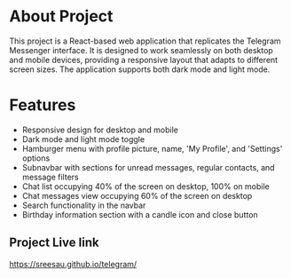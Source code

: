 # About Project
This project is a React-based web application that replicates the Telegram Messenger interface. It is designed to work seamlessly on both desktop and mobile devices, providing a responsive layout that adapts to different screen sizes. The application supports both dark mode and light mode.
# Features
- Responsive design for desktop and mobile
- Dark mode and light mode toggle
- Hamburger menu with profile picture, name, 'My Profile', and 'Settings' options
- Subnavbar with sections for unread messages, regular contacts, and message filters
- Chat list occupying 40% of the screen on desktop, 100% on mobile
- Chat messages view occupying 60% of the screen on desktop
- Search functionality in the navbar
- Birthday information section with a candle icon and close button


## Project Live link

https://sreesau.github.io/telegram/
